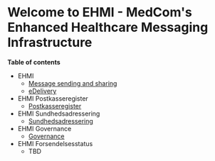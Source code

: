 # Welcome to EHMI - MedCom's Enhanced Healthcare Messaging Infrastructure

**Table of contents**

- EHMI 
  - [Message sending and sharing](/assets/documents/message-sending-and-sharing/index.md)
  - [eDelivery](/assets/documents/eDelivery/index.md)
- EHMI Postkasseregister
  - [Postkasseregister](/assets/documents/postkasseregister/index.md)
- EHMI Sundhedsadressering
  - [Sundhedsadressering](/assets/documents/sundhedsadressering/index.md)
- EHMI Governance
  - [Governance](/assets/documents/governance/index.md)
- EHMI Forsendelsesstatus
  - TBD
